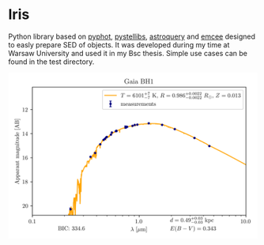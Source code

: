 # Iris
Python library based on [pyphot](https://mfouesneau.github.io/pyphot/), [pystellibs](https://mfouesneau.github.io/pystellibs/),
[astroquery](https://astroquery.readthedocs.io/en/latest/) and [emcee](https://emcee.readthedocs.io/en/stable/) designed to easly prepare SED of objects.
It was developed during my time at Warsaw University and used it in my Bsc thesis. Simple use cases can be found in the test directory.

<img src="./test/Gaia BH1_simple_emcee.png">
